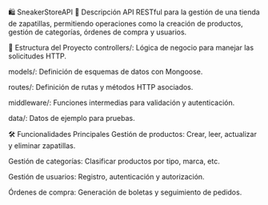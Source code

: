 🛍️ SneakerStoreAPI
📌 Descripción
API RESTful para la gestión de una tienda de zapatillas, permitiendo operaciones como la creación de productos, gestión de categorías, órdenes de compra y usuarios.​

🧱 Estructura del Proyecto
controllers/: Lógica de negocio para manejar las solicitudes HTTP.

models/: Definición de esquemas de datos con Mongoose.

routes/: Definición de rutas y métodos HTTP asociados.

middleware/: Funciones intermedias para validación y autenticación.

data/: Datos de ejemplo para pruebas.​

🛠️ Funcionalidades Principales
Gestión de productos: Crear, leer, actualizar y eliminar zapatillas.

Gestión de categorías: Clasificar productos por tipo, marca, etc.

Gestión de usuarios: Registro, autenticación y autorización.

Órdenes de compra: Generación de boletas y seguimiento de pedidos.
